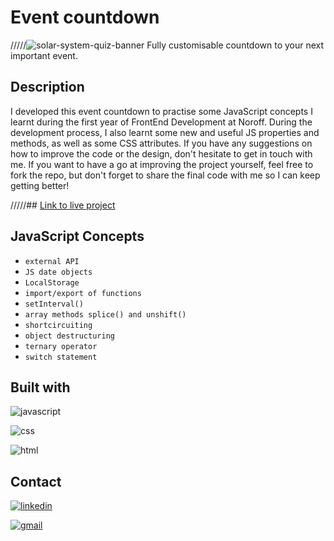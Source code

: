 # Event countdown
/////![solar-system-quiz-banner](https://user-images.githubusercontent.com/76968122/175547611-4e8431d6-00d4-4af5-bcd8-78584997032f.jpg)
Fully customisable countdown to your next important event.

## Description

I developed this event countdown to practise some JavaScript concepts I learnt during the first year of FrontEnd Development at Noroff. During the development process, I also learnt some new and useful JS properties and methods, as well as some CSS attributes. If you have any suggestions on how to improve the code or the design, don't hesitate to get in touch with me. If you want to have a go at improving the project yourself, feel free to fork the repo, but don't forget to share the final code with me so I can keep getting better!


/////## [Link to live project](https://ss-quiz.netlify.app/)


## JavaScript Concepts
- ```external API```
- ```JS date objects```
- ```LocalStorage```
- ```import/export of functions```
- ```setInterval()```
- ```array methods splice() and unshift()```
- ```shortcircuiting```
- ```object destructuring```
- ```ternary operator```
- ```switch statement```

## Built with

![javascript](https://img.shields.io/badge/JavaScript-323330?style=for-the-badge&logo=javascript&logoColor=F7DF1E)

![css](https://img.shields.io/badge/CSS3-1572B6?style=for-the-badge&logo=css3&logoColor=white)

![html](https://img.shields.io/badge/HTML5-E34F26?style=for-the-badge&logo=html5&logoColor=white)


## Contact

[![linkedin](https://img.shields.io/badge/LinkedIn-0077B5?style=for-the-badge&logo=linkedin&logoColor=white)](https://www.linkedin.com/in/melisa-zorraindo-81719618b/)

[![gmail](https://img.shields.io/badge/Gmail-D14836?style=for-the-badge&logo=gmail&logoColor=white)](mailto:melisa.zorraindo@gmail.com)
